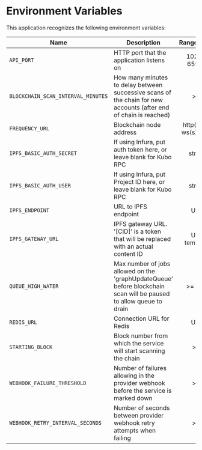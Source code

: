 # Environment Variables

This application recognizes the following environment variables:

| Name                                      | Description                                                                                                                                                                                                              |             Range/Type             |  Required?   | Default |
| ----------------------------------------- | ------------------------------------------------------------------------------------------------------------------------------------------------------------------------------------------------------------------------ | :--------------------------------: | :----------: | :-----: |
|`API_PORT`                                | HTTP port that the application listens on                                                                                                                                                                                |            1025 - 65535            |              |  3000   |
|`BLOCKCHAIN_SCAN_INTERVAL_MINUTES`        | How many minutes to delay between successive scans of the chain for new accounts (after end of chain is reached)                                                                                                         |                > 0                 |              |   180   |
|`FREQUENCY_URL`                           | Blockchain node address                                                                                                                                                                                                  |       http(s): or ws(s): URL       |      Y       |         |
|`IPFS_BASIC_AUTH_SECRET`|If using Infura, put auth token here, or leave blank for Kubo RPC|string|N|blank|
|`IPFS_BASIC_AUTH_USER`|If using Infura, put Project ID here, or leave blank for Kubo RPC|string|N|blank|
|`IPFS_ENDPOINT`|URL to IPFS endpoint|URL|Y||
|`IPFS_GATEWAY_URL`|IPFS gateway URL. '[CID]' is a token that will be replaced with an actual content ID|URL template|Y||
|`QUEUE_HIGH_WATER`                        | Max number of jobs allowed on the 'graphUpdateQueue' before blockchain scan will be paused to allow queue to drain                                                                                                       |               >= 100               |              |  1000   |
|`REDIS_URL`                               | Connection URL for Redis                                                                                                                                                                                                 |                URL                 |      Y       |
|`STARTING_BLOCK`|Block number from which the service will start scanning the chain|> 0||1|
|`WEBHOOK_FAILURE_THRESHOLD`               | Number of failures allowing in the provider webhook before the service is marked down                                                                                                                                    |                > 0                 |              |    3    |
|`WEBHOOK_RETRY_INTERVAL_SECONDS`          | Number of seconds between provider webhook retry attempts when failing                                                                                                                                                   |                > 0                 |              |   10    |
